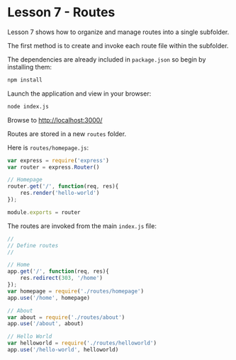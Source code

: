 # Lesson 7 - Routes

Lesson 7 shows how to organize and manage routes into a single subfolder.

The first method is to create and invoke each route file within the subfolder.

The dependencies are already included in `package.json` so begin by installing them:

````bash
npm install
````

Launch the application and view in your browser:

````bash
node index.js
````

Browse to [http://localhost:3000/](http://localhost:3000/)


Routes are stored in a new `routes` folder.

Here is `routes/homepage.js`:

````javascript
var express = require('express')
var router = express.Router()

// Homepage
router.get('/', function(req, res){
	res.render('hello-world')
});

module.exports = router
````

The routes are invoked from the main `index.js` file:

````javascript
//
// Define routes
//

// Home
app.get('/', function(req, res){
	res.redirect(303, '/home')
});
var homepage = require('./routes/homepage')
app.use('/home', homepage)

// About
var about = require('./routes/about')
app.use('/about', about)

// Hello World
var helloworld = require('./routes/helloworld')
app.use('/hello-world', helloworld)
````
